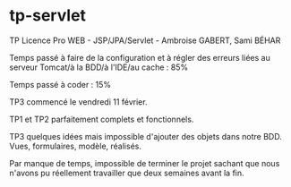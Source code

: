 # tp-servlet
TP Licence Pro WEB - JSP/JPA/Servlet - Ambroise GABERT, Sami BÉHAR

Temps passé à faire de la configuration et à régler des erreurs liées au serveur Tomcat/à la BDD/à l'IDE/au cache : 85%

Temps passé à coder : 15%

TP3 commencé le vendredi 11 février.

TP1 et TP2 parfaitement complets et fonctionnels.


TP3 quelques idées mais impossible d'ajouter des objets dans notre BDD. Vues, formulaires, modèle, réalisés.

Par manque de temps, impossible de terminer le projet sachant que nous n'avons pu réellement travailler que deux semaines avant la fin.
